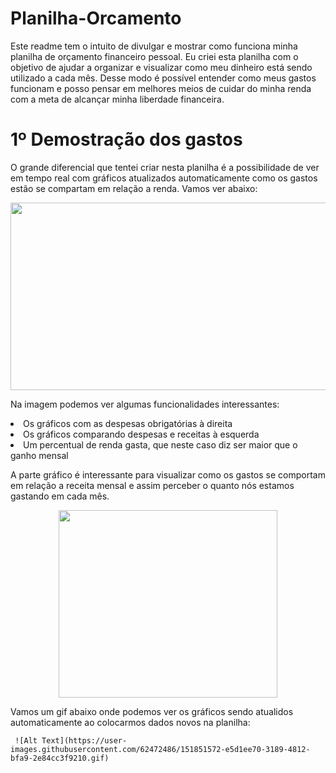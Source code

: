 # Planilha-Orcamento

Este readme tem o intuito de divulgar e mostrar como funciona minha planilha de orçamento financeiro pessoal. 
Eu criei esta planilha com o objetivo de ajudar a organizar e visualizar como meu dinheiro está sendo utilizado a cada mês. Desse modo é possível entender como meus gastos funcionam e posso pensar em melhores meios de cuidar do minha renda com a meta de alcançar minha liberdade financeira.


# 1º Demostração dos gastos

O grande diferencial que tentei criar nesta planilha é a possibilidade de ver em tempo real com gráficos atualizados automaticamente como os gastos estão se compartam em relação a renda. Vamos ver abaixo:

  <p align="center">
  <img width="750" height="300"src= "https://user-images.githubusercontent.com/62472486/153731494-d4b496a8-d128-4a6a-bd6b-46069a898695.png">
  </p>
  
  Na imagem podemos ver algumas funcionalidades interessantes:
   <li> Os gráficos com as despesas obrigatórias à direita 
   <li> Os gráficos comparando despesas e receitas à esquerda
   <li> Um percentual de renda gasta, que neste caso diz ser maior que o ganho mensal 
    
 A parte gráfico é interessante para visualizar como os gastos se comportam em relação a receita mensal e assim perceber o quanto nós estamos gastando em cada mês. 

  <p align="center">
  <img width="350" height="300" src= "https://user-images.githubusercontent.com/62472486/154118629-41a22831-a5b7-43ac-92a4-4a7249380775.png">
  </p>
     
   Vamos um gif abaixo onde podemos ver os gráficos sendo atualidos automaticamente ao colocarmos dados novos na planilha:
     
     ![Alt Text](https://user-images.githubusercontent.com/62472486/151851572-e5d1ee70-3189-4812-bfa9-2e84cc3f9210.gif)
    

